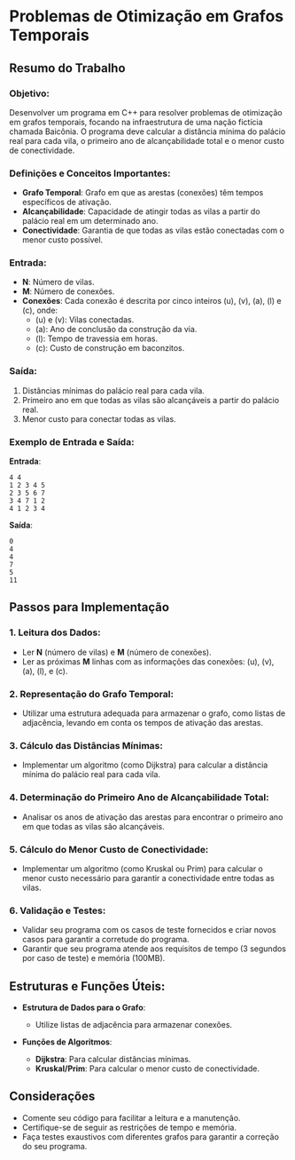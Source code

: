 # Problemas de Otimização em Grafos Temporais

## Resumo do Trabalho

### Objetivo:
Desenvolver um programa em C++ para resolver problemas de otimização em grafos temporais, focando na infraestrutura de uma nação fictícia chamada Baicônia. O programa deve calcular a distância mínima do palácio real para cada vila, o primeiro ano de alcançabilidade total e o menor custo de conectividade.

### Definições e Conceitos Importantes:

- **Grafo Temporal**: Grafo em que as arestas (conexões) têm tempos específicos de ativação.
- **Alcançabilidade**: Capacidade de atingir todas as vilas a partir do palácio real em um determinado ano.
- **Conectividade**: Garantia de que todas as vilas estão conectadas com o menor custo possível.

### Entrada:
- **N**: Número de vilas.
- **M**: Número de conexões.
- **Conexões**: Cada conexão é descrita por cinco inteiros \(u\), \(v\), \(a\), \(l\) e \(c\), onde:
  - \(u\) e \(v\): Vilas conectadas.
  - \(a\): Ano de conclusão da construção da via.
  - \(l\): Tempo de travessia em horas.
  - \(c\): Custo de construção em baconzitos.

### Saída:
1. Distâncias mínimas do palácio real para cada vila.
2. Primeiro ano em que todas as vilas são alcançáveis a partir do palácio real.
3. Menor custo para conectar todas as vilas.

### Exemplo de Entrada e Saída:

**Entrada**:
```
4 4
1 2 3 4 5
2 3 5 6 7
3 4 7 1 2
4 1 2 3 4
```

**Saída**:
```
0
4
4
7
5
11
```

## Passos para Implementação

### 1. Leitura dos Dados:
- Ler **N** (número de vilas) e **M** (número de conexões).
- Ler as próximas **M** linhas com as informações das conexões: \(u\), \(v\), \(a\), \(l\), e \(c\).

### 2. Representação do Grafo Temporal:
- Utilizar uma estrutura adequada para armazenar o grafo, como listas de adjacência, levando em conta os tempos de ativação das arestas.

### 3. Cálculo das Distâncias Mínimas:
- Implementar um algoritmo (como Dijkstra) para calcular a distância mínima do palácio real para cada vila.

### 4. Determinação do Primeiro Ano de Alcançabilidade Total:
- Analisar os anos de ativação das arestas para encontrar o primeiro ano em que todas as vilas são alcançáveis.

### 5. Cálculo do Menor Custo de Conectividade:
- Implementar um algoritmo (como Kruskal ou Prim) para calcular o menor custo necessário para garantir a conectividade entre todas as vilas.

### 6. Validação e Testes:
- Validar seu programa com os casos de teste fornecidos e criar novos casos para garantir a corretude do programa.
- Garantir que seu programa atende aos requisitos de tempo (3 segundos por caso de teste) e memória (100MB).

## Estruturas e Funções Úteis:

- **Estrutura de Dados para o Grafo**:
  - Utilize listas de adjacência para armazenar conexões.
  
- **Funções de Algoritmos**:
  - **Dijkstra**: Para calcular distâncias mínimas.
  - **Kruskal/Prim**: Para calcular o menor custo de conectividade.

## Considerações
- Comente seu código para facilitar a leitura e a manutenção.
- Certifique-se de seguir as restrições de tempo e memória.
- Faça testes exaustivos com diferentes grafos para garantir a correção do seu programa.
